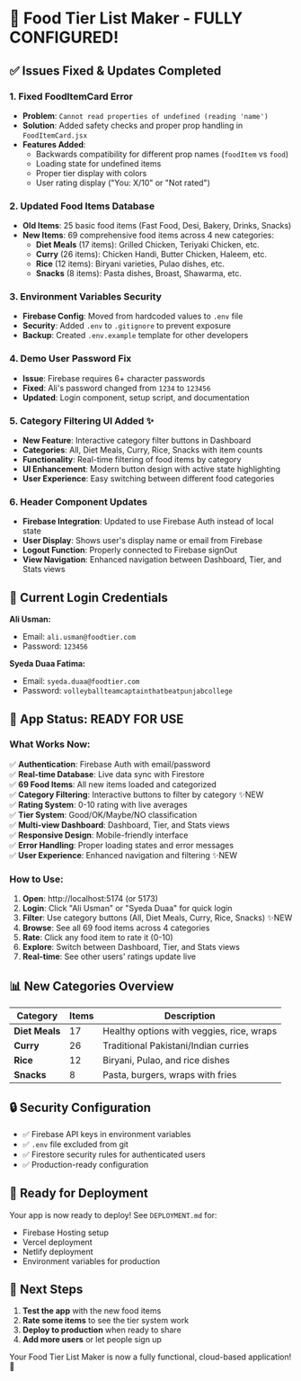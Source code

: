 # 🎉 **Food Tier List Maker - FULLY CONFIGURED!**

## ✅ **Issues Fixed & Updates Completed**

### **1. Fixed FoodItemCard Error**

- **Problem**: `Cannot read properties of undefined (reading 'name')`
- **Solution**: Added safety checks and proper prop handling in `FoodItemCard.jsx`
- **Features Added**:
  - Backwards compatibility for different prop names (`foodItem` vs `food`)
  - Loading state for undefined items
  - Proper tier display with colors
  - User rating display ("You: X/10" or "Not rated")

### **2. Updated Food Items Database**

- **Old Items**: 25 basic food items (Fast Food, Desi, Bakery, Drinks, Snacks)
- **New Items**: 69 comprehensive food items across 4 new categories:
  - **Diet Meals** (17 items): Grilled Chicken, Teriyaki Chicken, etc.
  - **Curry** (26 items): Chicken Handi, Butter Chicken, Haleem, etc.
  - **Rice** (12 items): Biryani varieties, Pulao dishes, etc.
  - **Snacks** (8 items): Pasta dishes, Broast, Shawarma, etc.

### **3. Environment Variables Security**

- **Firebase Config**: Moved from hardcoded values to `.env` file
- **Security**: Added `.env` to `.gitignore` to prevent exposure
- **Backup**: Created `.env.example` template for other developers

### **4. Demo User Password Fix**

- **Issue**: Firebase requires 6+ character passwords
- **Fixed**: Ali's password changed from `1234` to `123456`
- **Updated**: Login component, setup script, and documentation

### **5. Category Filtering UI Added** ✨

- **New Feature**: Interactive category filter buttons in Dashboard
- **Categories**: All, Diet Meals, Curry, Rice, Snacks with item counts
- **Functionality**: Real-time filtering of food items by category
- **UI Enhancement**: Modern button design with active state highlighting
- **User Experience**: Easy switching between different food categories

### **6. Header Component Updates**

- **Firebase Integration**: Updated to use Firebase Auth instead of local state
- **User Display**: Shows user's display name or email from Firebase
- **Logout Function**: Properly connected to Firebase signOut
- **View Navigation**: Enhanced navigation between Dashboard, Tier, and Stats views

## 🔑 **Current Login Credentials**

**Ali Usman:**

- Email: `ali.usman@foodtier.com`
- Password: `123456`

**Syeda Duaa Fatima:**

- Email: `syeda.duaa@foodtier.com`
- Password: `volleyballteamcaptainthatbeatpunjabcollege`

## 🚀 **App Status: READY FOR USE**

### **What Works Now:**

✅ **Authentication**: Firebase Auth with email/password  
✅ **Real-time Database**: Live data sync with Firestore  
✅ **69 Food Items**: All new items loaded and categorized  
✅ **Category Filtering**: Interactive buttons to filter by category ✨NEW  
✅ **Rating System**: 0-10 rating with live averages  
✅ **Tier System**: Good/OK/Maybe/NO classification  
✅ **Multi-view Dashboard**: Dashboard, Tier, and Stats views  
✅ **Responsive Design**: Mobile-friendly interface  
✅ **Error Handling**: Proper loading states and error messages  
✅ **User Experience**: Enhanced navigation and filtering ✨NEW

### **How to Use:**

1. **Open**: http://localhost:5174 (or 5173)
2. **Login**: Click "Ali Usman" or "Syeda Duaa" for quick login
3. **Filter**: Use category buttons (All, Diet Meals, Curry, Rice, Snacks) ✨NEW
4. **Browse**: See all 69 food items across 4 categories
5. **Rate**: Click any food item to rate it (0-10)
6. **Explore**: Switch between Dashboard, Tier, and Stats views
7. **Real-time**: See other users' ratings update live

## 📊 **New Categories Overview**

| Category       | Items | Description                               |
| -------------- | ----- | ----------------------------------------- |
| **Diet Meals** | 17    | Healthy options with veggies, rice, wraps |
| **Curry**      | 26    | Traditional Pakistani/Indian curries      |
| **Rice**       | 12    | Biryani, Pulao, and rice dishes           |
| **Snacks**     | 8     | Pasta, burgers, wraps with fries          |

## 🔒 **Security Configuration**

- ✅ Firebase API keys in environment variables
- ✅ `.env` file excluded from git
- ✅ Firestore security rules for authenticated users
- ✅ Production-ready configuration

## 🚀 **Ready for Deployment**

Your app is now ready to deploy! See `DEPLOYMENT.md` for:

- Firebase Hosting setup
- Vercel deployment
- Netlify deployment
- Environment variables for production

## 📝 **Next Steps**

1. **Test the app** with the new food items
2. **Rate some items** to see the tier system work
3. **Deploy to production** when ready to share
4. **Add more users** or let people sign up

Your Food Tier List Maker is now a fully functional, cloud-based application! 🎉

